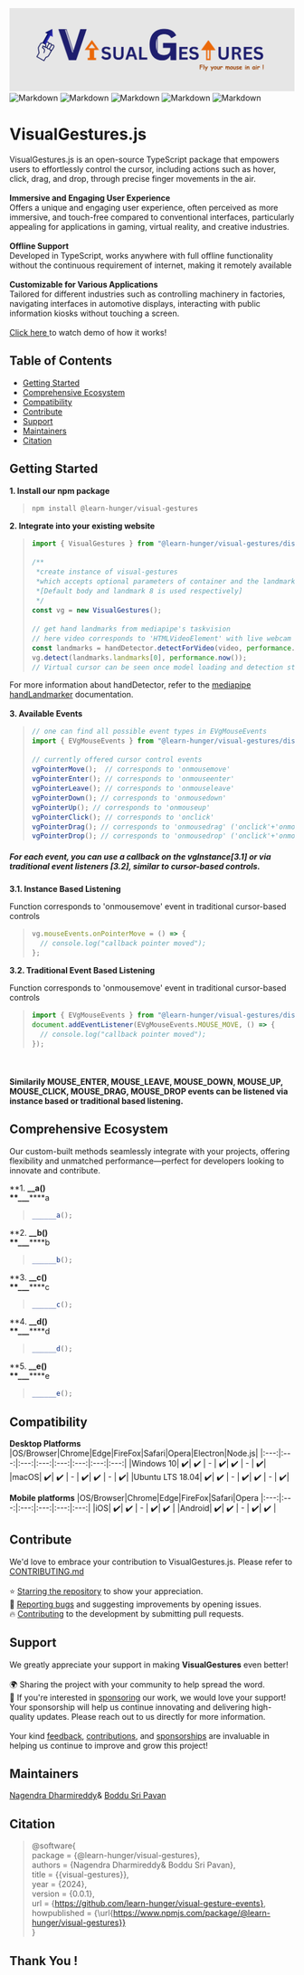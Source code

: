 ![plot](./src/assets/Banner.png)
![Markdown](https://img.shields.io/npm/v/@learn-hunger/visual-gestures)
![Markdown](https://img.shields.io/github/v/release/learn-hunger/visual-gestures)
![Markdown](https://img.shields.io/github/downloads/learn-hunger/visual-gestures/latest/total)
![Markdown](https://img.shields.io/badge/build-passing-brightgreen)
![Markdown](https://img.shields.io/badge/License-MIT-blue.svg)

# VisualGestures.js

VisualGestures.js is an open-source TypeScript package that empowers users to effortlessly control the cursor, including actions such as hover, click, drag, and drop, through precise finger movements in the air.
<br><br>
**Immersive and Engaging User Experience** <br>
Offers a unique and engaging user experience, often perceived as more immersive, and touch-free compared to conventional interfaces, particularly appealing for applications in gaming, virtual reality, and creative industries.
<br><br>
**Offline Support** <br>
Developed in TypeScript, works anywhere with full offline functionality without the continuous requirement of internet, making it remotely available
<br><br>
**Customizable for Various Applications** <br>
Tailored for different industries such as controlling machinery in factories, navigating interfaces in automotive displays, interacting with public information kiosks without touching a screen.
<br><br>
<a href="https://github.com/user-attachments/assets/a24cc183-36cd-42a9-9910-b8405c45327f"> Click here </a> to watch demo of how it works!
<br>

## Table of Contents</h2>

- [Getting Started](#getting-started)
- [Comprehensive Ecosystem](#comprehensive-ecosystem)
- [Compatibility](#compatibility)
- [Contribute](#contribute)
- [Support](#support)
- [Maintainers](#maintainers)
- [Citation](#citation)

## Getting Started

**1. Install our npm package**

>  ```javascript
>  npm install @learn-hunger/visual-gestures
>  ```

**2. Integrate into your existing website**

>  ```javascript
>  import { VisualGestures } from "@learn-hunger/visual-gestures/dist/";
>
>  /**
>   *create instance of visual-gestures
>   *which accepts optional parameters of container and the landmark to be used as pointer
>   *[Default body and landmark 8 is used respectively]
>   */
>  const vg = new VisualGestures();
>
>  // get hand landmarks from mediapipe's taskvision
>  // here video corresponds to 'HTMLVideoElement' with live webcam stream
>  const landmarks = handDetector.detectForVideo(video, performance.now());
>  vg.detect(landmarks.landmarks[0], performance.now());
>  // Virtual cursor can be seen once model loading and detection started successfully
>  ```

For more information about handDetector, refer to the <a href="https://www.npmjs.com/package/@mediapipe/tasks-vision">mediapipe handLandmarker</a> documentation.<br/><br/>
**3. Available Events** <br/>

>  ```javascript
>  // one can find all possible event types in EVgMouseEvents
>  import { EVgMouseEvents } from "@learn-hunger/visual-gestures/dist/app/utilities/vg-constants";
>
>  // currently offered cursor control events
>  vgPointerMove();  // corresponds to 'onmousemove'
>  vgPointerEnter(); // corresponds to 'onmouseenter'
>  vgPointerLeave(); // corresponds to 'onmouseleave'
>  vgPointerDown(); // corresponds to 'onmousedown'
>  vgPointerUp(); // corresponds to 'onmouseup'
>  vgPointerClick(); // corresponds to 'onclick'
>  vgPointerDrag(); // corresponds to 'onmousedrag' ('onclick'+'onmousemove')
>  vgPointerDrop(); // corresponds to 'onmousedrop' ('onclick'+'onmousemove'+'onmouseup')
>  ```

##### For each event, you can use a callback on the vgInstance[3.1] or via traditional event listeners [3.2], similar to cursor-based controls.

**3.1. Instance Based Listening** <br>

Function corresponds to 'onmousemove' event in traditional cursor-based controls

>  ```javascript
>  vg.mouseEvents.onPointerMove = () => {
>    // console.log("callback pointer moved");
>  };
>  ```

**3.2. Traditional Event Based Listening** <br>

Function corresponds to 'onmousemove' event in traditional cursor-based controls

>  ```javascript
>  import { EVgMouseEvents } from "@learn-hunger/visual-gestures/dist/app/utilities/vg-constants";
>  document.addEventListener(EVgMouseEvents.MOUSE_MOVE, () => {
>    // console.log("callback pointer moved");
>  });
>  ```
<br/>

#### Similarily MOUSE_ENTER, MOUSE_LEAVE, MOUSE_DOWN, MOUSE_UP, MOUSE_CLICK, MOUSE_DRAG, MOUSE_DROP events can be listened via instance based or traditional based listening.

## Comprehensive Ecosystem

Our custom-built methods seamlessly integrate with your projects, offering flexibility and unmatched performance—perfect for developers looking to innovate and contribute.

**1. **\_\_**a()** <br>
**\*\***\_\_\_**\*\***a

> ```javascript
> ______a();
> ```

**2. **\_\_**b()** <br>
**\*\***\_\_\_**\*\***b

> ```javascript
> ______b();
> ```

**3. **\_\_**c()** <br>
**\*\***\_\_\_**\*\***c

> ```javascript
> ______c();
> ```

**4. **\_\_**d()** <br>
**\*\***\_\_\_**\*\***d

> ```javascript
> ______d();
> ```

**5. **\_\_**e()** <br>
**\*\***\_\_\_**\*\***e

> ```javascript
> ______e();
> ```

## Compatibility

**Desktop Platforms**
|OS/Browser|Chrome|Edge|FireFox|Safari|Opera|Electron|Node.js|
|:---:|:---:|:---:|:---:|:---:|:---:|:---:|:---:|
|Windows 10| ✔️| ✔️ | - | ✔️| ✔️ | - | ✔️|
|macOS| ✔️| ✔️ | - | ✔️| ✔️ | - | ✔️|
|Ubuntu LTS 18.04| ✔️| ✔️ | - | ✔️| ✔️ | - | ✔️|

**Mobile platforms**
|OS/Browser|Chrome|Edge|FireFox|Safari|Opera
|:---:|:---:|:---:|:---:|:---:|:---:|
|iOS| ✔️| ✔️ | - | ✔️| ✔️ |
|Android| ✔️| ✔️ | - | ✔️| ✔️ |

## Contribute

We'd love to embrace your contribution to VisualGestures.js. Please refer to <a href="https://github.com/learn-hunger/visual-gesture-events/blob/main/CONTRIBUTING.md">CONTRIBUTING.md</a>
<br><br>
⭐ [Starring the repository](https://github.com/learn-hunger/visual-gesture-events) to show your appreciation. <br>
🐛 [Reporting bugs](https://github.com/learn-hunger/visual-gesture-events/issues) and suggesting improvements by opening issues. <br>
🔥 [Contributing](https://github.com/learn-hunger/visual-gesture-events/blob/main/CONTRIBUTING.md) to the development by submitting pull requests. <br>

## Support

We greatly appreciate your support in making <b>VisualGestures</b> even better!
<br> <br>
🌍 Sharing the project with your community to help spread the word. <br>
💼 If you're interested in [sponsoring](https://github.com/sponsors/learn-hunger) our work, we would love your support! Your sponsorship will help us continue innovating and delivering high-quality updates. Please reach out to us directly for more information. <br><br>
Your kind [feedback](https://github.com/learn-hunger/visual-gesture-events/issues), [contributions](https://github.com/learn-hunger/visual-gesture-events/blob/main/CONTRIBUTING.md), and [sponsorships](https://github.com/sponsors/learn-hunger) are invaluable in helping us continue to improve and grow this project!

## Maintainers

<a href="https://www.linkedin.com/in/nagendra-dharmireddi-27a4651b1/">Nagendra Dharmireddy</a>& <a href= "https://www.linkedin.com/in/boddusripavan/"> Boddu Sri Pavan </a>

## Citation

> @software{ <br/>
> package = {@learn-hunger/visual-gestures}, <br/>
> authors = {Nagendra Dharmireddy& Boddu Sri Pavan}, <br/>
> title = {{visual-gestures}}, <br/>
> year = {2024}, <br/>
> version = {0.0.1}, <br/>
> url = {https://github.com/learn-hunger/visual-gesture-events}, <br/>
> howpublished = {\url{https://www.npmjs.com/package/@learn-hunger/visual-gestures}} <br/>
> }

## Thank You !
